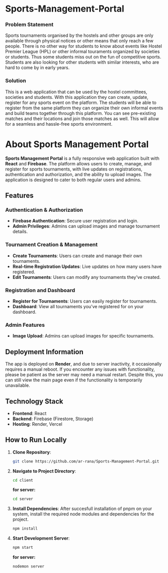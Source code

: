 # Sports-Management-Portal

### Problem Statement
Sports tournaments organised by the hostels and other groups are only available through physical notices or other means that only reach a few people. There is no other way for students to know about events like Hostel Premier League (HPL) or other informal touraments organized by societies or students. Thus some students miss out on the fun of competitive sports. Students are also looking for other students with similar interests, who are hard to come by in early years.


### Solution
This is a web application that can be used by the hostel committees, societies and students. With this application they can create, update, register for any sports event on the platform. The students will be able to register from the same platform they can organize their own informal events and build teams together through this platform. You can see pre-existing matches and their locations and join those matches as well. This will allow for a seamless and hassle-free sports environment. 


# About Sports Management Portal

**Sports Management Portal** is a fully responsive web application built with **React** and **Firebase**. The platform allows users to create, manage, and register for sports tournaments, with live updates on registrations, authentication and authorization, and the ability to upload images. The application is designed to cater to both regular users and admins.

## Features

### Authentication & Authorization
- **Firebase Authentication**: Secure user registration and login.
- **Admin Privileges**: Admins can upload images and manage tournament details.

### Tournament Creation & Management
- **Create Tournaments**: Users can create and manage their own tournaments.
- **Real-time Registration Updates**: Live updates on how many users have registered.
- **Edit Tournaments**: Users can modify any tournaments they’ve created.

### Registration and Dashboard
- **Register for Tournaments**: Users can easily register for tournaments.
- **Dashboard**: View all tournaments you’ve registered for on your dashboard.

### Admin Features
- **Image Upload**: Admins can upload images for specific tournaments.

## Deployment Information

The app is deployed on **Render**, and due to server inactivity, it occasionally requires a manual reboot. If you encounter any issues with functionality, please be patient as the server may need a manual restart. Despite this, you can still view the main page even if the functionality is temporarily unavailable.

## Technology Stack

- **Frontend**: React
- **Backend**: Firebase (Firestore, Storage)
- **Hosting**: Render, Vercel

## How to Run Locally

1. **Clone Repository**:
   ```bash  
   git clone https://github.com/ar-rana/Sports-Management-Portal.git
   ```

2. **Navigate to Project Directory**:
   ```bash
   cd client
   ```
   **for server:**
   ```bash
   cd server
   ```

4. **Install Dependencies**:
   After succesfull installation of pnpm on your system, install the required node modules and dependencies for the project.
   ```bash
   npm install
   ```

5. **Start Development Server**:
   ```bash
   npm start
   ```
   **for server:**
   ```bash
   nodemon server
   ```
   


